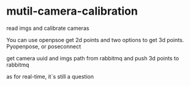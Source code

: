 # mutil-camera-calibration
read imgs and calibrate cameras

You can use openpsoe get 2d points and two options to get 3d points. Pyopenpose, or poseconnect

get camera uuid and imgs path from rabbitmq and push 3d points to rabbitmq

as for real-time, it`s still a question
